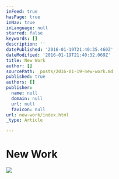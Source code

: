 ```yaml
---
inFeed: true
hasPage: true
inNav: true
inLanguage: null
starred: false
keywords: []
description: ''
datePublished: '2016-01-19T21:40:35.460Z'
dateModified: '2016-01-19T21:40:32.069Z'
title: New Work
author: []
sourcePath: _posts/2016-01-19-new-work.md
published: true
authors: []
publisher:
  name: null
  domain: null
  url: null
  favicon: null
url: new-work/index.html
_type: Article

---
```

# New Work
![](https://the-grid-user-content.s3-us-west-2.amazonaws.com/5ff33c94-6df1-48dd-bbbe-b077bb7bcb39.jpg)